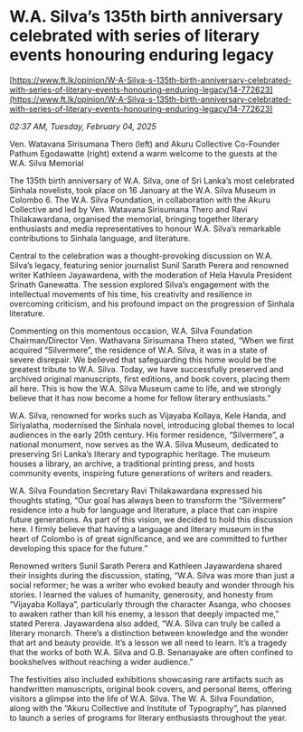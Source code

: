 # W.A. Silva’s 135th birth anniversary celebrated with series of literary events honouring enduring legacy

[https://www.ft.lk/opinion/W-A-Silva-s-135th-birth-anniversary-celebrated-with-series-of-literary-events-honouring-enduring-legacy/14-772623](https://www.ft.lk/opinion/W-A-Silva-s-135th-birth-anniversary-celebrated-with-series-of-literary-events-honouring-enduring-legacy/14-772623)

*02:37 AM, Tuesday, February 04, 2025*

Ven. Watavana Sirisumana Thero (left) and Akuru Collective Co-Founder Pathum Egodawatte (right) extend a warm welcome to the guests at the W.A. Silva Memorial

The 135th birth anniversary of W.A. Silva, one of Sri Lanka’s most celebrated Sinhala novelists, took place on 16 January at the W.A. Silva Museum in Colombo 6. The W.A. Silva Foundation, in collaboration with the Akuru Collective and led by Ven. Watavana Sirisumana Thero and Ravi Thilakawardana, organised the memorial, bringing together literary enthusiasts and media representatives to honour W.A. Silva’s remarkable contributions to Sinhala language, and literature.

Central to the celebration was a thought-provoking discussion on W.A. Silva’s legacy, featuring senior journalist Sunil Sarath Perera and renowned writer Kathleen Jayawardena, with the moderation of Hela Havula President Srinath Ganewatta. The session explored Silva’s engagement with the intellectual movements of his time, his creativity and resilience in overcoming criticism, and his profound impact on the progression of Sinhala literature.

Commenting on this momentous occasion, W.A. Silva Foundation Chairman/Director Ven. Wathavana Sirisumana Thero stated, “When we first acquired “Silvermere”, the residence of W.A. Silva, it was in a state of severe disrepair. We believed that safeguarding this home would be the greatest tribute to W.A. Silva. Today, we have successfully preserved and archived original manuscripts, first editions, and book covers, placing them all here. This is how the W.A. Silva Museum came to life, and we strongly believe that it has now become a home for fellow literary enthusiasts.”

W.A. Silva, renowned for works such as Vijayaba Kollaya, Kele Handa, and Siriyalatha, modernised the Sinhala novel, introducing global themes to local audiences in the early 20th century. His former residence, “Silvermere”, a national monument, now serves as the W.A. Silva Museum, dedicated to preserving Sri Lanka’s literary and typographic heritage. The museum houses a library, an archive, a traditional printing press, and hosts community events, inspiring future generations of writers and readers.

W.A. Silva Foundation Secretary Ravi Thilakawardana expressed his thoughts stating, “Our goal has always been to transform the “Silvermere” residence into a hub for language and literature, a place that can inspire future generations. As part of this vision, we decided to hold this discussion here. I firmly believe that having a language and literary museum in the heart of Colombo is of great significance, and we are committed to further developing this space for the future.”

Renowned writers Sunil Sarath Perera and Kathleen Jayawardena shared their insights during the discussion, stating, “W.A. Silva was more than just a social reformer; he was a writer who evoked beauty and wonder through his stories. I learned the values of humanity, generosity, and honesty from “Vijayaba Kollaya”, particularly through the character Asanga, who chooses to awaken rather than kill his enemy, a lesson that deeply impacted me,” stated Perera. Jayawardena also added, “W.A. Silva can truly be called a literary monarch. There’s a distinction between knowledge and the wonder that art and beauty provide. It’s a lesson we all need to learn. It’s a tragedy that the works of both W.A. Silva and G.B. Senanayake are often confined to bookshelves without reaching a wider audience.”

The festivities also included exhibitions showcasing rare artifacts such as handwritten manuscripts, original book covers, and personal items, offering visitors a glimpse into the life of W.A. Silva. The W. A. Silva Foundation, along with the “Akuru Collective and Institute of Typography”, has planned to launch a series of programs for literary enthusiasts throughout the year.

